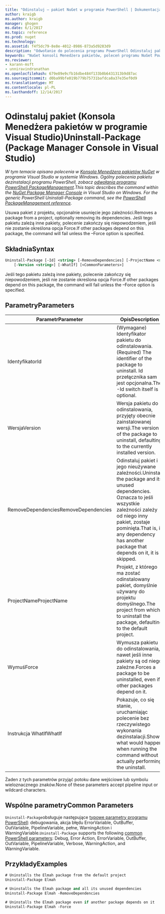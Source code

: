 ```yaml
---
title: "Odinstaluj — pakiet NuGet w programie PowerShell | Dokumentacja firmy Microsoft"
author: kraigb
ms.author: kraigb
manager: ghogen
ms.date: 6/1/2017
ms.topic: reference
ms.prod: nuget
ms.technology: 
ms.assetid: f4f5dc79-8e8e-4012-8986-873a5d9283d9
description: "Odwołanie do polecenia programu PowerShell Odinstaluj pakiet w konsoli Menedżera pakietów NuGet w programie Visual Studio."
keywords: "NuGet konsoli Menedżera pakietów, poleceń programu NuGet Powershell NuGet w programie PowerShell, odinstaluj pakiet"
ms.reviewer:
- karann-msft
- unniravindranathan
ms.openlocfilehash: 679e89e9cfb16dbe484f133b0b6431313b9d87ac
ms.sourcegitcommit: d0ba99bfe019b779b75731bafdca8a37e35ef0d9
ms.translationtype: MT
ms.contentlocale: pl-PL
ms.lasthandoff: 12/14/2017
---
```

# <a name="uninstall-package-package-manager-console-in-visual-studio"></a><span data-ttu-id="ec8ec-104">Odinstaluj pakiet (Konsola Menedżera pakietów w programie Visual Studio)</span><span class="sxs-lookup"><span data-stu-id="ec8ec-104">Uninstall-Package (Package Manager Console in Visual Studio)</span></span>

<span data-ttu-id="ec8ec-105">*W tym temacie opisano polecenia w [Konsola Menedżera pakietów NuGet](Package-Manager-Console.md) w programie Visual Studio w systemie Windows. Ogólny polecenia pakietu dezinstalacji programu PowerShell, zobacz [odwołania programu PowerShell PackageManagement](https://docs.microsoft.com/powershell/module/packagemanagement/?view=powershell-6).*</span><span class="sxs-lookup"><span data-stu-id="ec8ec-105">*This topic describes the command within the [NuGet Package Manager Console](Package-Manager-Console.md) in Visual Studio on Windows. For the generic PowerShell Uninstall-Package command, see the [PowerShell PackageManagement reference](https://docs.microsoft.com/powershell/module/packagemanagement/?view=powershell-6).*</span></span>

<span data-ttu-id="ec8ec-106">Usuwa pakiet z projektu, opcjonalnie usunięcie jego zależności.</span><span class="sxs-lookup"><span data-stu-id="ec8ec-106">Removes a package from a project, optionally removing its dependencies.</span></span> <span data-ttu-id="ec8ec-107">Jeśli tego pakietu zależą inne pakiety, polecenie zakończy się niepowodzeniem, jeśli nie zostanie określona opcja Force.</span><span class="sxs-lookup"><span data-stu-id="ec8ec-107">If other packages depend on this package, the command will fail unless the –Force option is specified.</span></span>

## <a name="syntax"></a><span data-ttu-id="ec8ec-108">Składnia</span><span class="sxs-lookup"><span data-stu-id="ec8ec-108">Syntax</span></span>

```ps
Uninstall-Package [-Id] <string> [-RemoveDependencies] [-ProjectName <string>] [-Force]
    [-Version <string>] [-WhatIf] [<CommonParameters>]
```

<span data-ttu-id="ec8ec-109">Jeśli tego pakietu zależą inne pakiety, polecenie zakończy się niepowodzeniem, jeśli nie zostanie określona opcja Force.</span><span class="sxs-lookup"><span data-stu-id="ec8ec-109">If other packages depend on this package, the command will fail unless the –Force option is specified.</span></span>

## <a name="parameters"></a><span data-ttu-id="ec8ec-110">Parametry</span><span class="sxs-lookup"><span data-stu-id="ec8ec-110">Parameters</span></span>

| <span data-ttu-id="ec8ec-111">Parametr</span><span class="sxs-lookup"><span data-stu-id="ec8ec-111">Parameter</span></span> | <span data-ttu-id="ec8ec-112">Opis</span><span class="sxs-lookup"><span data-stu-id="ec8ec-112">Description</span></span> |
| --- | --- |
| <span data-ttu-id="ec8ec-113">Identyfikator</span><span class="sxs-lookup"><span data-stu-id="ec8ec-113">Id</span></span> | <span data-ttu-id="ec8ec-114">(Wymagane) Identyfikator pakietu do odinstalowania.</span><span class="sxs-lookup"><span data-stu-id="ec8ec-114">(Required) The identifier of the package to uninstall.</span></span> <span data-ttu-id="ec8ec-115">Id przełącznika sam jest opcjonalna.</span><span class="sxs-lookup"><span data-stu-id="ec8ec-115">The -Id switch itself is optional.</span></span> |
| <span data-ttu-id="ec8ec-116">Wersja</span><span class="sxs-lookup"><span data-stu-id="ec8ec-116">Version</span></span> | <span data-ttu-id="ec8ec-117">Wersja pakietu do odinstalowania, przyjęty obecnie zainstalowanej wersji.</span><span class="sxs-lookup"><span data-stu-id="ec8ec-117">The version of the package to uninstall, defaulting to the currently installed version.</span></span> |
| <span data-ttu-id="ec8ec-118">RemoveDependencies</span><span class="sxs-lookup"><span data-stu-id="ec8ec-118">RemoveDependencies</span></span> | <span data-ttu-id="ec8ec-119">Odinstaluj pakiet i jego nieużywane zależności.</span><span class="sxs-lookup"><span data-stu-id="ec8ec-119">Uninstall the package and its unused dependencies.</span></span> <span data-ttu-id="ec8ec-120">Oznacza to jeśli wszystkie zależności zależy od niego inny pakiet, zostaje pominięta.</span><span class="sxs-lookup"><span data-stu-id="ec8ec-120">That is, if any dependency has another package that depends on it, it is skipped.</span></span> |
| <span data-ttu-id="ec8ec-121">ProjectName</span><span class="sxs-lookup"><span data-stu-id="ec8ec-121">ProjectName</span></span> | <span data-ttu-id="ec8ec-122">Projekt, z którego ma zostać odinstalowany pakiet, domyślnie używany do projektu domyślnego.</span><span class="sxs-lookup"><span data-stu-id="ec8ec-122">The project from which to uninstall the package, defaulting to the default project.</span></span> |
| <span data-ttu-id="ec8ec-123">Wymuś</span><span class="sxs-lookup"><span data-stu-id="ec8ec-123">Force</span></span> | <span data-ttu-id="ec8ec-124">Wymusza pakietu do odinstalowania, nawet jeśli inne pakiety są od niego zależne.</span><span class="sxs-lookup"><span data-stu-id="ec8ec-124">Forces a package to be uninstalled, even if other packages depend on it.</span></span> |
| <span data-ttu-id="ec8ec-125">Instrukcja WhatIf</span><span class="sxs-lookup"><span data-stu-id="ec8ec-125">WhatIf</span></span> | <span data-ttu-id="ec8ec-126">Pokazuje, co się stanie, uruchamiając polecenie bez rzeczywistego wykonania dezinstalacji.</span><span class="sxs-lookup"><span data-stu-id="ec8ec-126">Shows what would happen when running the command without actually performing the uninstall.</span></span> |

<span data-ttu-id="ec8ec-127">Żaden z tych parametrów przyjąć potoku dane wejściowe lub symbolu wieloznacznego znaków.</span><span class="sxs-lookup"><span data-stu-id="ec8ec-127">None of these parameters accept pipeline input or wildcard characters.</span></span>

## <a name="common-parameters"></a><span data-ttu-id="ec8ec-128">Wspólne parametry</span><span class="sxs-lookup"><span data-stu-id="ec8ec-128">Common Parameters</span></span>

<span data-ttu-id="ec8ec-129">`Uninstall-Package`obsługuje następujące [typowe parametry programu PowerShell](http://go.microsoft.com/fwlink/?LinkID=113216): debugowania, akcja błędu ErrorVariable, OutBuffer, OutVariable, PipelineVariable, pełne, WarningAction i WarningVariable.</span><span class="sxs-lookup"><span data-stu-id="ec8ec-129">`Uninstall-Package` supports the following [common PowerShell parameters](http://go.microsoft.com/fwlink/?LinkID=113216): Debug, Error Action, ErrorVariable, OutBuffer, OutVariable, PipelineVariable, Verbose, WarningAction, and WarningVariable.</span></span>

## <a name="examples"></a><span data-ttu-id="ec8ec-130">Przykłady</span><span class="sxs-lookup"><span data-stu-id="ec8ec-130">Examples</span></span>

```ps
# Uninstalls the Elmah package from the default project
Uninstall-Package Elmah

# Uninstalls the Elmah package and all its unused dependencies
Uninstall-Package Elmah -RemoveDependencies 

# Uninstalls the Elmah package even if another package depends on it
Uninstall-Package Elmah -Force
```
